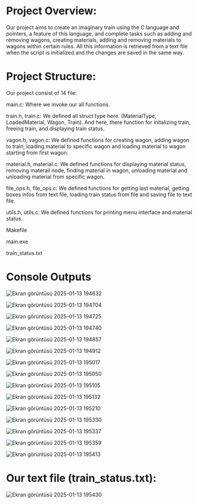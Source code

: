 # Project Overview:
Our project aims to create an imaginary train using the C language and
pointers, a feature of this language, and complete tasks such as adding and
removing wagons, creating materials, adding and removing materials to
wagons within certain rules. All this information is retrieved from a text file
when the script is initialized and the changes are saved in the same way.

# Project Structure:
Our project consist of 14 file:

main.c: Where we invoke our all functions.

train.h, train.c: We defined all struct type here. (MaterialType,
LoadedMaterial, Wagon, Train). And here, there function for initalizing train,
freeing train, and displaying train status.

vagon.h, vagon.c: We defined functions for creating wagon, adding wagon
to train, loading material to specific wagon and loading material to wagon
starting from first wagon.

material.h, material.c: We defined functions for displaying material status,
removing materail node, finding material in wagon, unloading material and
unloading material from specific wagon.

file_ops.h, file_ops.c: We defined functions for getting last material, getting
boxes infos from text file, loading train status from file and saving file to text
file.

utils.h, utils.c: We defined functions for printing menu interface and
material status.

Makefile

main.exe

train_status.txt

# Console Outputs
![Ekran görüntüsü 2025-01-13 194632](https://github.com/user-attachments/assets/3bafb569-58b4-4210-b199-6c89129f5367)

![Ekran görüntüsü 2025-01-13 194704](https://github.com/user-attachments/assets/a51fd662-3d80-46d4-8938-3fc85c512f46)

![Ekran görüntüsü 2025-01-13 194725](https://github.com/user-attachments/assets/861781bc-9112-4daf-b834-7e613121aa14)

![Ekran görüntüsü 2025-01-13 194740](https://github.com/user-attachments/assets/bb812254-f8b6-48cf-9657-ccdddf04909a)

![Ekran görüntüsü 2025-01-13 194857](https://github.com/user-attachments/assets/7aba8c15-8236-4be4-813f-370e03fb06ae)

![Ekran görüntüsü 2025-01-13 194912](https://github.com/user-attachments/assets/58dfc3dd-49eb-4b25-bd1c-4806b3f565a3)

![Ekran görüntüsü 2025-01-13 195017](https://github.com/user-attachments/assets/c6d97928-0478-42e7-bbd1-71d050fbfd1f)

![Ekran görüntüsü 2025-01-13 195050](https://github.com/user-attachments/assets/64535647-7a2a-4479-b850-8fa33cf8ae39)

![Ekran görüntüsü 2025-01-13 195105](https://github.com/user-attachments/assets/32b847d4-26b0-44f8-ae1d-27faccb32b09)

![Ekran görüntüsü 2025-01-13 195132](https://github.com/user-attachments/assets/5414c008-4a49-4c7b-a642-617421d5c0ce)

![Ekran görüntüsü 2025-01-13 195210](https://github.com/user-attachments/assets/6e834d5a-2325-47af-81cf-4491d0528960)

![Ekran görüntüsü 2025-01-13 195330](https://github.com/user-attachments/assets/00d7a1ad-0011-4b77-96a5-790fd51054e9)

![Ekran görüntüsü 2025-01-13 195337](https://github.com/user-attachments/assets/a0dca6d7-d71b-4b0b-a140-497fdc7b0b51)

![Ekran görüntüsü 2025-01-13 195359](https://github.com/user-attachments/assets/3bab1ad7-c39c-4c0a-b138-3a8746d7abd5)

![Ekran görüntüsü 2025-01-13 195413](https://github.com/user-attachments/assets/0ab9916e-7a4f-416a-8ce6-0e4e0ad5fc7d)

# Our text file (train_status.txt):
![Ekran görüntüsü 2025-01-13 195430](https://github.com/user-attachments/assets/201bf33e-351d-4b25-8496-31f8be5be648)















